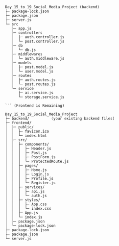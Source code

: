 
```
Day_15_to_19_Social_Media_Project (backend)
├─ package-lock.json
├─ package.json
├─ server.js
└─ src
   ├─ app.js
   ├─ controllers
   │  ├─ auth.controller.js
   │  └─ post.controller.js
   ├─ db
   │  └─ db.js
   ├─ middlewares
   │  └─ auth.middleware.js
   ├─ models
   │  ├─ post.model.js
   │  └─ user.model.js
   ├─ routes
   │  ├─ auth.routes.js
   │  └─ post.routes.js
   └─ service
      ├─ ai.service.js
      └─ storage.service.js

``` (Frontend is Remaining)

Day_15_to_19_Social_Media_Project
├─ backend/          (your existing backend files)
├─ frontend/
│  ├─ public/
│  │  ├─ favicon.ico
│  │  └─ index.html
│  ├─ src/
│  │  ├─ components/
│  │  │  ├─ Header.js
│  │  │  ├─ Post.js
│  │  │  ├─ PostForm.js
│  │  │  └─ ProtectedRoute.js
│  │  ├─ pages/
│  │  │  ├─ Home.js
│  │  │  ├─ Login.js
│  │  │  ├─ Profile.js
│  │  │  └─ Register.js
│  │  ├─ services/
│  │  │  ├─ api.js
│  │  │  └─ auth.js
│  │  ├─ styles/
│  │  │  ├─ App.css
│  │  │  └─ index.css
│  │  ├─ App.js
│  │  └─ index.js
│  ├─ package.json
│  └─ package-lock.json
├─ package-lock.json
├─ package.json
└─ server.js
